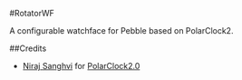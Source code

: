 #RotatorWF

A configurable watchface for Pebble based on PolarClock2.



##Credits
* [Niraj Sanghvi](https://github.com/nirajsanghvi) for [PolarClock2.0](https://github.com/nirajsanghvi/PolarClock2.0)

